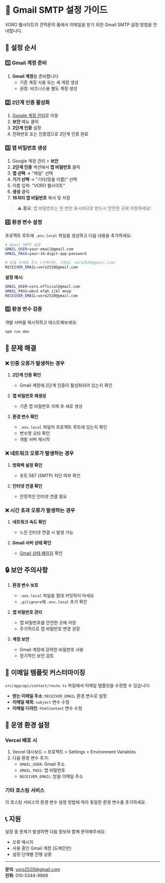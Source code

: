 # 📧 Gmail SMTP 설정 가이드

VORO 웹사이트의 견적문의 폼에서 이메일을 받기 위한 Gmail SMTP 설정 방법을 안내합니다.

## 🚀 설정 순서

### 1️⃣ Gmail 계정 준비

1. **Gmail 계정**을 준비합니다
   - 기존 계정 사용 또는 새 계정 생성
   - 권장: 비즈니스용 별도 계정 생성

### 2️⃣ 2단계 인증 활성화

1. [Google 계정 관리](https://myaccount.google.com/)로 이동
2. **보안** 메뉴 클릭
3. **2단계 인증** 설정
4. 전화번호 또는 인증앱으로 2단계 인증 완료

### 3️⃣ 앱 비밀번호 생성

1. Google 계정 관리 > **보안**
2. **2단계 인증** 섹션에서 **앱 비밀번호** 클릭
3. **앱 선택** → "메일" 선택
4. **기기 선택** → "기타(맞춤 이름)" 선택
5. 이름 입력: "VORO 웹사이트"
6. **생성** 클릭
7. **16자리 앱 비밀번호** 복사 및 저장

> ⚠️ **중요**: 앱 비밀번호는 한 번만 표시되므로 반드시 안전한 곳에 저장하세요!

### 4️⃣ 환경 변수 설정

프로젝트 루트에 `.env.local` 파일을 생성하고 다음 내용을 추가하세요:

```bash
# Gmail SMTP 설정
GMAIL_USER=your-email@gmail.com
GMAIL_PASS=your-16-digit-app-password

# 받을 이메일 주소 (선택사항, 기본값: voro2520@gmail.com)
RECEIVER_EMAIL=voro2520@gmail.com
```

**설정 예시:**
```bash
GMAIL_USER=voro.official@gmail.com
GMAIL_PASS=abcd efgh ijkl mnop
RECEIVER_EMAIL=voro2520@gmail.com
```

### 5️⃣ 환경 변수 검증

개발 서버를 재시작하고 테스트해보세요:

```bash
npm run dev
```

## 🔧 문제 해결

### ❌ 인증 오류가 발생하는 경우

1. **2단계 인증 확인**
   - Gmail 계정에 2단계 인증이 활성화되어 있는지 확인

2. **앱 비밀번호 재생성**
   - 기존 앱 비밀번호 삭제 후 새로 생성

3. **환경 변수 확인**
   - `.env.local` 파일이 프로젝트 루트에 있는지 확인
   - 변수명 오타 확인
   - 개발 서버 재시작

### ❌ 네트워크 오류가 발생하는 경우

1. **방화벽 설정 확인**
   - 포트 587 (SMTP) 차단 여부 확인

2. **인터넷 연결 확인**
   - 안정적인 인터넷 연결 필요

### ❌ 시간 초과 오류가 발생하는 경우

1. **네트워크 속도 확인**
   - 느린 인터넷 연결 시 발생 가능

2. **Gmail 서버 상태 확인**
   - [Gmail 상태 페이지](https://www.google.com/appsstatus) 확인

## 🔒 보안 주의사항

1. **환경 변수 보호**
   - `.env.local` 파일을 절대 커밋하지 마세요
   - `.gitignore`에 `.env.local` 추가 확인

2. **앱 비밀번호 관리**
   - 앱 비밀번호를 안전한 곳에 저장
   - 주기적으로 앱 비밀번호 변경 권장

3. **계정 보안**
   - Gmail 계정에 강력한 비밀번호 사용
   - 정기적인 보안 검토

## 📧 이메일 템플릿 커스터마이징

`src/app/api/contact/route.ts` 파일에서 이메일 템플릿을 수정할 수 있습니다:

- **받는 이메일 주소**: `RECEIVER_EMAIL` 환경 변수로 설정
- **이메일 제목**: `subject` 변수 수정
- **이메일 디자인**: `htmlContent` 변수 수정

## 🚀 운영 환경 설정

### Vercel 배포 시

1. Vercel 대시보드 > 프로젝트 > Settings > Environment Variables
2. 다음 환경 변수 추가:
   - `GMAIL_USER`: Gmail 주소
   - `GMAIL_PASS`: 앱 비밀번호
   - `RECEIVER_EMAIL`: 받을 이메일 주소

### 기타 호스팅 서비스

각 호스팅 서비스의 환경 변수 설정 방법에 따라 동일한 환경 변수를 추가하세요.

## 📞 지원

설정 중 문제가 발생하면 다음 정보와 함께 문의해주세요:

- 오류 메시지
- 사용 중인 Gmail 계정 (도메인만)
- 설정 단계별 진행 상황

---

**문의**: voro2520@gmail.com  
**전화**: 010-5344-9868 